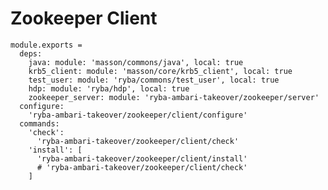 
# Zookeeper Client

    module.exports =
      deps:
        java: module: 'masson/commons/java', local: true
        krb5_client: module: 'masson/core/krb5_client', local: true
        test_user: module: 'ryba/commons/test_user', local: true
        hdp: module: 'ryba/hdp', local: true
        zookeeper_server: module: 'ryba-ambari-takeover/zookeeper/server'
      configure:
        'ryba-ambari-takeover/zookeeper/client/configure'
      commands:
        'check':
          'ryba-ambari-takeover/zookeeper/client/check'
        'install': [
          'ryba-ambari-takeover/zookeeper/client/install'
          # 'ryba-ambari-takeover/zookeeper/client/check'
        ]
        
